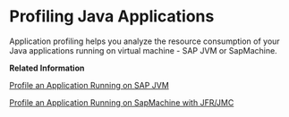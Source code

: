 <!-- loiobc7052d2a7034270b2695bf59a82703c -->

# Profiling Java Applications

Application profiling helps you analyze the resource consumption of your Java applications running on virtual machine - SAP JVM or SapMachine.

**Related Information**  


[Profile an Application Running on SAP JVM](profile-an-application-running-on-sap-jvm-e709773.md "The SAP JVM Profiler is a tool that helps you analyze the resource consumption of a Java application running on SAP Java Virtual Machine (JVM). You can use it to profile simple standalone Java programs or complex enterprise applications.")

[Profile an Application Running on SapMachine with JFR/JMC](profile-an-application-running-on-sapmachine-with-jfr-jmc-864e352.md "You can use Java Flight Recorder (JFR) to profile your Java application on SapMachine, and Java Mission Control (JMC) to do remote profiling and analysis.")

 <?sap-ot O2O class="- topic/link " href="26825e02b0a54271bb06b71f71a74d1e.xml" text="" desc="" xtrc="link:3" xtrf="file:/home/builder/src/dita-all/jjq1673438782153/loio2080d0faf9d84ce6aa14caa4caa32935_en-US/src/content/localization/en-us/bc7052d2a7034270b2695bf59a82703c.xml" output-class="" outputTopicFile="file:/home/builder/tp.net.sf.dita-ot/2.3/plugins/com.elovirta.dita.markdown_1.3.0/xsl/dita2markdownImpl.xsl" ?> 

